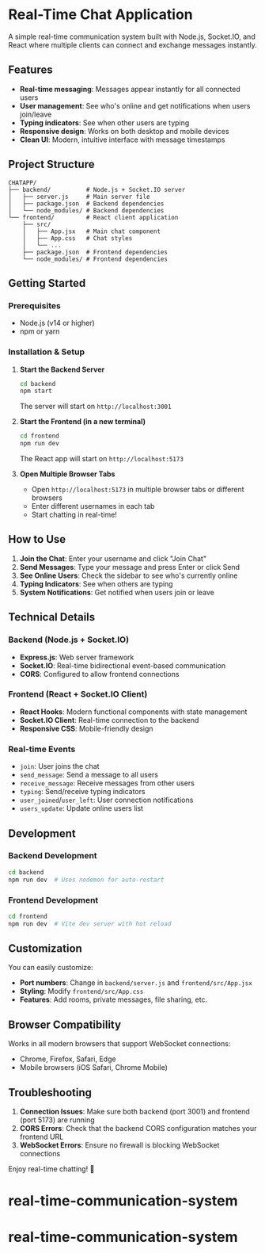 # Real-Time Chat Application

A simple real-time communication system built with Node.js, Socket.IO, and React where multiple clients can connect and exchange messages instantly.

## Features

- **Real-time messaging**: Messages appear instantly for all connected users
- **User management**: See who's online and get notifications when users join/leave
- **Typing indicators**: See when other users are typing
- **Responsive design**: Works on both desktop and mobile devices
- **Clean UI**: Modern, intuitive interface with message timestamps

## Project Structure

```
CHATAPP/
├── backend/          # Node.js + Socket.IO server
│   ├── server.js     # Main server file
│   ├── package.json  # Backend dependencies
│   └── node_modules/ # Backend dependencies
└── frontend/         # React client application
    ├── src/
    │   ├── App.jsx   # Main chat component
    │   ├── App.css   # Chat styles
    │   └── ...
    ├── package.json  # Frontend dependencies
    └── node_modules/ # Frontend dependencies
```

## Getting Started

### Prerequisites

- Node.js (v14 or higher)
- npm or yarn

### Installation & Setup

1. **Start the Backend Server**
   ```bash
   cd backend
   npm start
   ```
   The server will start on `http://localhost:3001`

2. **Start the Frontend (in a new terminal)**
   ```bash
   cd frontend
   npm run dev
   ```
   The React app will start on `http://localhost:5173`

3. **Open Multiple Browser Tabs**
   - Open `http://localhost:5173` in multiple browser tabs or different browsers
   - Enter different usernames in each tab
   - Start chatting in real-time!

## How to Use

1. **Join the Chat**: Enter your username and click "Join Chat"
2. **Send Messages**: Type your message and press Enter or click Send
3. **See Online Users**: Check the sidebar to see who's currently online
4. **Typing Indicators**: See when others are typing
5. **System Notifications**: Get notified when users join or leave

## Technical Details

### Backend (Node.js + Socket.IO)
- **Express.js**: Web server framework
- **Socket.IO**: Real-time bidirectional event-based communication
- **CORS**: Configured to allow frontend connections

### Frontend (React + Socket.IO Client)
- **React Hooks**: Modern functional components with state management
- **Socket.IO Client**: Real-time connection to the backend
- **Responsive CSS**: Mobile-friendly design

### Real-time Events
- `join`: User joins the chat
- `send_message`: Send a message to all users
- `receive_message`: Receive messages from other users
- `typing`: Send/receive typing indicators
- `user_joined`/`user_left`: User connection notifications
- `users_update`: Update online users list

## Development

### Backend Development
```bash
cd backend
npm run dev  # Uses nodemon for auto-restart
```

### Frontend Development
```bash
cd frontend
npm run dev  # Vite dev server with hot reload
```

## Customization

You can easily customize:
- **Port numbers**: Change in `backend/server.js` and `frontend/src/App.jsx`
- **Styling**: Modify `frontend/src/App.css`
- **Features**: Add rooms, private messages, file sharing, etc.

## Browser Compatibility

Works in all modern browsers that support WebSocket connections:
- Chrome, Firefox, Safari, Edge
- Mobile browsers (iOS Safari, Chrome Mobile)

## Troubleshooting

1. **Connection Issues**: Make sure both backend (port 3001) and frontend (port 5173) are running
2. **CORS Errors**: Check that the backend CORS configuration matches your frontend URL
3. **WebSocket Errors**: Ensure no firewall is blocking WebSocket connections

Enjoy real-time chatting! 🚀
# real-time-communication-system
# real-time-communication-system
